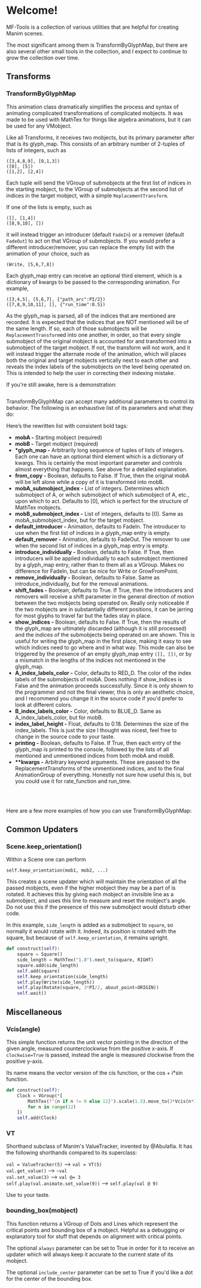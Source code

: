 # Welcome!
MF-Tools is a collection of various utilities that are helpful for creating Manim scenes.

The most significant among them is TransformByGlyphMap, but there are also several other small tools in the collection, and I expect to continue to grow the collection over time.


## Transforms

### TransformByGlyphMap
This animation class dramatically simplifies the process and syntax of animating complicated transformations of complicated mobjects. It was made to be used with MathTex for things like algebra animations, but it can be used for any VMobject.

Like all Transforms, it receives two mobjects, but its primary parameter after that is its glyph_map. This consists of an arbitrary number of 2-tuples of lists of integers, such as

`([3,4,8,9], [0,1,3])` <br>
`([0], [5])` <br>
`([1,2], [2,4])` <br>

Each tuple will send the VGroup of submobjects at the first list of indices in the starting mobject, to the VGroup of submobjects at the second list of indices in the target mobject, with a simple `ReplacementTransform`.

If one of the lists is empty, such as

`([], [1,4])` <br>
`([8,9,10], [])`

it will instead trigger an introducer (default `FadeIn`) or a remover (default `FadeOut`) to act on that VGroup of submobjects. If you would prefer a different introducer/remover, you can replace the empty list with the animation of your choice, such as

`(Write, [5,6,7,8])`

Each glyph_map entry can receive an optional third element, which is a dictionary of kwargs to be passed to the corresponding animation. For example,

`([3,4,5], [5,6,7], {"path_arc":PI/2})` <br>
`([7,8,9,10,11], [], {"run_time":0.5})`

As the glyph_map is parsed, all of the indices that are mentioned are recorded. It is expected that the indices that are NOT mentioned will be of the same length. If so, each of those submobjects will be `ReplacementTransform`ed into one another, in order, so that every single submobject of the original mobject is accounted for and transformed into a submobject of the target mobject. If not, the transform will not work, and it will instead trigger the alternate mode of the animation, which will places both the original and target mobjects vertically next to each other and reveals the index labels of the submobjects on the level being operated on. This is intended to help the user in correcting their indexing mistake.

If you're still awake, here is a demonstration:

```
```

TransformByGlyphMap can accept many additional parameters to control its behavior. The following is an exhaustive list of its parameters and what they do:

Here’s the rewritten list with consistent bold tags:

- **mobA -** Starting mobject (required)
- **mobB -** Target mobject (required)
- **\*glyph_map -** Arbitrarily long sequence of tuples of lists of integers. Each one can have an optional third element which is a dictionary of kwargs. This is certainly the most important parameter and controls almost everything that happens. See above for a detailed explanation.
- **from_copy -** Boolean, defaults to False. If True, then the original mobA will be left alone while a copy of it is transformed into mobB.
- **mobA_submobject_index -** List of integers. Determines which submobject of A, or wihch submobject of which submobject of A, etc., upon which to act. Defaults to [0], which is perfect for the structure of MathTex mobjects.
- **mobB_submobject_index -** List of integers, defaults to [0]. Same as mobA_submobject_index, but for the target mobject.
- **default_introducer -** Animation, defaults to FadeIn. The introducer to use when the first list of indices in a glyph_map entry is empty.
- **default_remover -** Animation, defaults to FadeOut. The remover to use when the second list of indices in a glyph_map entry is empty.
- **introduce_individually -** Boolean, defaults to False. If True, then introducers will be applied individually to each submobject mentioned by a glyph_map entry, rather than to them all as a VGroup. Makes no difference for FadeIn, but can be nice for Write or GrowFromPoint.
- **remove_individually -** Boolean, defaults to False. Same as introduce_individually, but for the removal animations.
- **shift_fades -** Boolean, defaults to True. If True, then the introducers and removers will receive a shift parameter in the general direction of motion between the two mobjects being operated on. Really only noticeable if the two mobjects are in substantially different positions, it can be jarring for most glyphs to travel far but the fades stay in place.
- **show_indices -** Boolean, defaults to False. If True, then the results of the glyph_map are ultimately discarded (although it is still processed) and the indices of the submobjects being operated on are shown. This is useful for writing the glyph_map in the first place, making it easy to see which indices need to go where and in what way. This mode can also be triggered by the presence of an empty glyph_map entry `([], [])`, or by a mismatch in the lengths of the indices not mentioned in the glyph_map.
- **A_index_labels_color -** Color, defaults to RED_D. The color of the index labels of the submobjects of mobA. Does nothing if show_indices is False and the animation proceeds successfully. Since it is only shown to the programmer and not the final viewer, this is only an aesthetic choice, and I recommend you change it in the source code if you'd prefer to look at different colors.
- **B_index_labels_color -** Color, defaults to BLUE_D. Same as A_index_labels_color, but for mobB.
- **index_label_height -** Float, defaults to 0.18. Determines the size of the index_labels. This is just the size I thought was nicest, feel free to change in the source code to your taste.
- **printing -** Boolean, defaults to False. If True, then each entry of the glyph_map is printed to the console, followed by the lists of all mentioned and unmentioned indices from both mobA and mobB.
- **\*\*kwargs -** Arbitrary keyword arguments. These are passed to the ReplacementTransforms of the unmentioned indices, and to the final AnimationGroup of everything. Honestly not sure how useful this is, but you could use it for rate_function and run_time.

<br> <br>

Here are a few more examples of how you can use TransformByGlyphMap:


## Common Updaters

### Scene.keep_orientation()
Within a Scene one can perform

`self.keep_orientation(mob1, mob2, ...)`

This creates a scene updater which will maintain the orientation of all the passed mobjects, even if the higher mobject they may be a part of is rotated.
It achieves this by giving each mobject an invisible line as a submobject, and uses this line to measure and reset the mobject's angle.
Do not use this if the presence of this new submobject would disturb other code.

In this example, `side_length` is added as a submobject to `square`, so normally it would rotate with it.
Indeed, its position is rotated with the square, but because of `self.keep_orientation`, it remains upright.
```py
def construct(self):
    square = Square()
    side_length = MathTex("1.8").next_to(square, RIGHT)
    square.add(side_length)
    self.add(square)
    self.keep_orientation(side_length)
    self.play(Write(side_length))
    self.play(Rotate(square, 3*PI/2, about_point=ORIGIN))
    self.wait()
```


## Miscellaneous

### Vcis(angle)
This simple function returns the unit vector pointing in the direction of the given angle, measured counterclockwise from the positive x-axis. If `clockwise=True` is passed, instead the angle is measured clockwise from the positive y-axis.

Its name means the vector version of the cis function, or the cos + i*sin function.

```py
def construct(self):
    Clock = VGroup(*[
        MathTex(f"{n if n != 0 else 12}").scale(1.5).move_to(3*Vcis(n*30*DEGREES, clockwise=True))
        for n in range(12)
    ])
    self.add(Clock)
```


### VT
Shorthand subclass of Manim's ValueTracker, invented by @Abulafia.
It has the following shorthands compared to its superclass:

`val = ValueTracker(5)` --> `val = VT(5)` <br>
`val.get_value()` --> `~val` <br>
`val.set_value(3)` --> `val @= 3` <br>
`self.play(val.animate.set_value(9))` --> `self.play(val @ 9)`

Use to your taste.


### bounding_box(mobject)
This function returns a VGroup of Dots and Lines which represent the critical points and bounding box of a mobject. Helpful as a debugging or explanatory tool for stuff that depends on alignment with critical points.

The optional `always` parameter can be set to True in order for it to receive an updater which will always keep it accurate to the current state of its mobject.

The optional `include_center` parameter can be set to True if you'd like a dot for the center of the bounding box.
